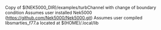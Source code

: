 Copy of $(NEK5000_DIR)/examples/turbChannel with change of boundary condition
Assumes user installed Nek5000 (https://github.com/Nek5000/Nek5000.git) 
Assumes user compiled libsmarties_f77.a located at $(HOME)/.local/lib 
